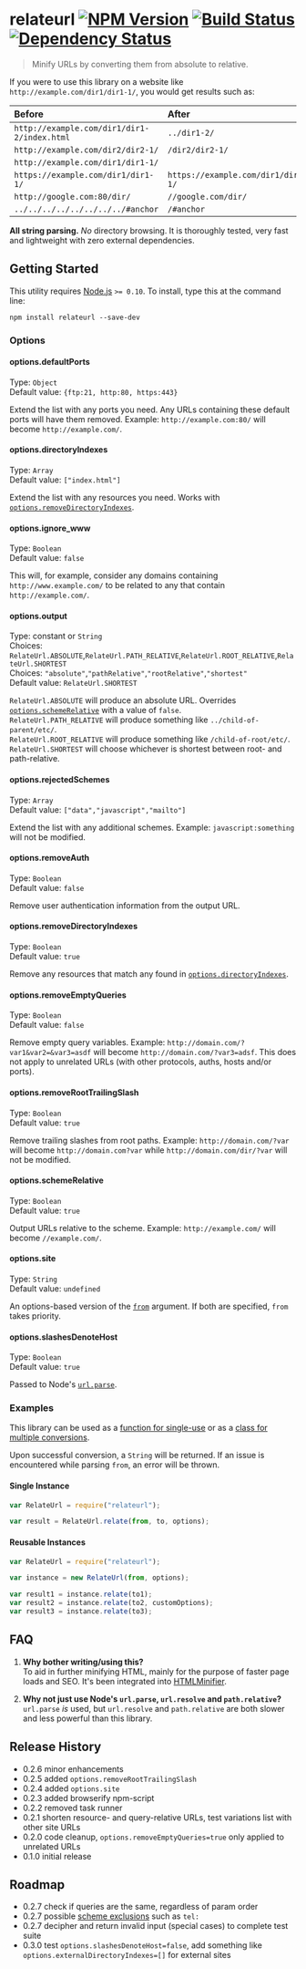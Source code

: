 # relateurl [![NPM Version][npm-image]][npm-url] [![Build Status][travis-image]][travis-url] [![Dependency Status][david-image]][david-url]

> Minify URLs by converting them from absolute to relative.

If you were to use this library on a website like `http://example.com/dir1/dir1-1/`, you would get results such as:

| Before                                      | After                                |
| :------------------------------------------ | :----------------------------------- |
| `http://example.com/dir1/dir1-2/index.html` | `../dir1-2/`                         |
| `http://example.com/dir2/dir2-1/`           | `/dir2/dir2-1/`                      |
| `http://example.com/dir1/dir1-1/`           | ` `                                  |
| `https://example.com/dir1/dir1-1/`          | `https://example.com/dir1/dir1-1/`   |
| `http://google.com:80/dir/`                 | `//google.com/dir/`                  |
| `../../../../../../../../#anchor`           | `/#anchor`                           |

**All string parsing.** *No* directory browsing. It is thoroughly tested, very fast and lightweight with zero external dependencies.

## Getting Started

This utility requires [Node.js](http://nodejs.org/) `>= 0.10`. To install, type this at the command line:
```
npm install relateurl --save-dev
```

### Options

#### options.defaultPorts
Type: `Object`   
Default value: `{ftp:21, http:80, https:443}`  

Extend the list with any ports you need. Any URLs containing these default ports will have them removed. Example: `http://example.com:80/` will become `http://example.com/`.

#### options.directoryIndexes
Type: `Array`   
Default value: `["index.html"]`  

Extend the list with any resources you need. Works with [`options.removeDirectoryIndexes`](#options.removeDirectoryIndexes).

#### options.ignore_www
Type: `Boolean`  
Default value: `false`  

This will, for example, consider any domains containing `http://www.example.com/` to be related to any that contain `http://example.com/`.

#### options.output
Type: constant or `String`  
Choices: `RelateUrl.ABSOLUTE`,`RelateUrl.PATH_RELATIVE`,`RelateUrl.ROOT_RELATIVE`,`RelateUrl.SHORTEST`  
Choices: `"absolute"`,`"pathRelative"`,`"rootRelative"`,`"shortest"`  
Default value: `RelateUrl.SHORTEST`  

`RelateUrl.ABSOLUTE` will produce an absolute URL. Overrides [`options.schemeRelative`](#options.schemeRelative) with a value of `false`.  
`RelateUrl.PATH_RELATIVE` will produce something like `../child-of-parent/etc/`.  
`RelateUrl.ROOT_RELATIVE` will produce something like `/child-of-root/etc/`.  
`RelateUrl.SHORTEST` will choose whichever is shortest between root- and path-relative.  

#### options.rejectedSchemes
Type: `Array`   
Default value: `["data","javascript","mailto"]`  

Extend the list with any additional schemes. Example: `javascript:something` will not be modified.

#### options.removeAuth
Type: `Boolean`   
Default value: `false`  

Remove user authentication information from the output URL.

#### options.removeDirectoryIndexes
Type: `Boolean`   
Default value: `true`  

Remove any resources that match any found in [`options.directoryIndexes`](#options.directoryIndexes).

#### options.removeEmptyQueries
Type: `Boolean`   
Default value: `false`  

Remove empty query variables. Example: `http://domain.com/?var1&var2=&var3=asdf` will become `http://domain.com/?var3=adsf`. This does not apply to unrelated URLs (with other protocols, auths, hosts and/or ports).

#### options.removeRootTrailingSlash
Type: `Boolean`   
Default value: `true`  

Remove trailing slashes from root paths. Example: `http://domain.com/?var` will become `http://domain.com?var` while `http://domain.com/dir/?var` will not be modified.

#### options.schemeRelative
Type: `Boolean`   
Default value: `true`  

Output URLs relative to the scheme. Example: `http://example.com/` will become `//example.com/`.

#### options.site
Type: `String`   
Default value: `undefined`  

An options-based version of the [`from`](#examples) argument. If both are specified, `from` takes priority.

#### options.slashesDenoteHost
Type: `Boolean`   
Default value: `true`  

Passed to Node's [`url.parse`](http://nodejs.org/api/url.html#url_url_parse_urlstr_parsequerystring_slashesdenotehost).

### Examples
This library can be used as a [function for single-use](#single-instance) or as a [class for multiple conversions](#reusable-instances).

Upon successful conversion, a `String` will be returned. If an issue is encountered while parsing `from`, an error will be thrown.

#### Single Instance
```js
var RelateUrl = require("relateurl");

var result = RelateUrl.relate(from, to, options);
```

#### Reusable Instances
```js
var RelateUrl = require("relateurl");

var instance = new RelateUrl(from, options);

var result1 = instance.relate(to1);
var result2 = instance.relate(to2, customOptions);
var result3 = instance.relate(to3);
```

## FAQ
1. **Why bother writing/using this?**  
To aid in further minifying HTML, mainly for the purpose of faster page loads and SEO. It's been integrated into [HTMLMinifier](https://github.com/kangax/html-minifier).

2. **Why not just use Node's `url.parse`, `url.resolve` and `path.relative`?**  
`url.parse` *is* used, but `url.resolve` and `path.relative` are both slower and less powerful than this library.


## Release History
* 0.2.6 minor enhancements
* 0.2.5 added `options.removeRootTrailingSlash`
* 0.2.4 added `options.site`
* 0.2.3 added browserify npm-script
* 0.2.2 removed task runner
* 0.2.1 shorten resource- and query-relative URLs, test variations list with other site URLs
* 0.2.0 code cleanup, `options.removeEmptyQueries=true` only applied to unrelated URLs
* 0.1.0 initial release


## Roadmap
* 0.2.7 check if queries are the same, regardless of param order
* 0.2.7 possible [scheme exclusions](http://www.iana.org/assignments/uri-schemes/uri-schemes.xhtml) such as `tel:`
* 0.2.7 decipher and return invalid input (special cases) to complete test suite
* 0.3.0 test `options.slashesDenoteHost=false`, add something like `options.externalDirectoryIndexes=[]` for external sites


[npm-image]: https://img.shields.io/npm/v/relateurl.svg
[npm-url]: https://npmjs.org/package/relateurl
[travis-image]: https://img.shields.io/travis/stevenvachon/relateurl.svg
[travis-url]: https://travis-ci.org/stevenvachon/relateurl
[david-image]: https://img.shields.io/david/stevenvachon/relateurl.svg
[david-url]: https://david-dm.org/stevenvachon/relateurl
